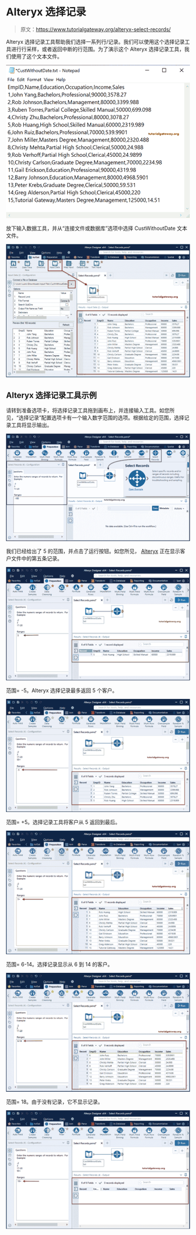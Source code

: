 # Alteryx 选择记录

> 原文：<https://www.tutorialgateway.org/alteryx-select-records/>

Alteryx 选择记录工具帮助我们选择一系列行/记录。我们可以使用这个选择记录工具进行行采样，或者返回中断的行范围。为了演示这个 Alteryx 选择记录工具，我们使用了这个文本文件。

![Alteryx Select Records Tool 1](img/218e3926c9a011df66e225ba597c2771.png)

放下输入数据工具，并从“连接文件或数据库”选项中选择 CustWithoutDate 文本文件。

![Alteryx Select Records Tool 2](img/accea4112fd81d54186274ff7adcd9d6.png)

## Alteryx 选择记录工具示例

请转到准备选项卡，将选择记录工具拖到画布上，并连接输入工具。如您所见，“选择记录”配置选项卡有一个输入数字范围的选项。根据给定的范围，选择记录工具将显示输出。

![Select Records 3](img/5b42b98f4ab4ba785729d5a250c1c6a5.png)

我们已经给出了 5 的范围，并点击了运行按钮。如您所见， [Alteryx](https://www.tutorialgateway.org/alteryx-tutorial/) 正在显示客户文件中的第五条记录。

![Alteryx Select Records Tool 4](img/ab1aaaf0d7dd51257d7337c49d6c25b8.png)

范围= -5。Alteryx 选择记录最多返回 5 个客户。

![Alteryx Select Records Tool 5](img/f7757f05a780c00ea99fba797b8050c2.png)

范围= +5。选择记录工具将客户从 5 返回到最后。

![Select Records 6](img/e22ef1f8e8e65a68386fcc97ff73711e.png)

范围= 6-14。选择记录显示从 6 到 14 的客户。

![Alteryx Select Records Tool 7](img/160691d58bf546a70c9bce9c65e89cf7.png)

范围= 18。由于没有记录，它不显示记录。

![Alteryx Select Records Tool 8](img/f244c7c338e50d8a029f892f2b6db7db.png)